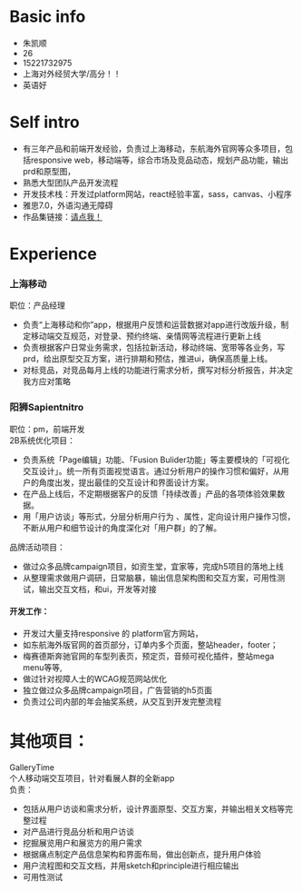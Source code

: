 
# Basic info
- 朱凯顺
- 26
- 15221732975
- 上海对外经贸大学/高分！！
- 英语好

# Self intro
- 有三年产品和前端开发经验，负责过上海移动，东航海外官网等众多项目，包括responsive web，移动端等，综合市场及竞品动态，规划产品功能，输出prd和原型图，
- 熟悉大型团队产品开发流程
- 开发技术栈：开发过platform网站，react经验丰富，sass，canvas、小程序
- 雅思7.0，外语沟通无障碍
- 作品集链接：[请点我！](https://www.kdocs.cn/l/snDbIEw4m?f=101)


# Experience
### 上海移动
职位：产品经理
- 负责“上海移动和你”app，根据用户反馈和运营数据对app进行改版升级，制定移动端交互规范，对登录、预约终端、亲情网等流程进行更新上线
- 负责根据客户日常业务需求，包括拉新活动，移动终端、宽带等各业务，写prd，给出原型交互方案，进行排期和预估，推进ui，确保高质量上线。
- 对标竞品，对竞品每月上线的功能进行需求分析，撰写对标分析报告，并决定我方应对策略

### 阳狮Sapientnitro  
职位：pm，前端开发  
2B系统优化项目： 
- 负责系统「Page编辑」功能、「Fusion Bulider功能」等主要模块的「可视化交互设计」。统一所有页面视觉语言。通过分析用户的操作习惯和偏好，从用户的角度出发，提出最佳的交互设计和界面设计方案。 
- 在产品上线后，不定期根据客户的反馈「持续改善」产品的各项体验效果数据。 
- 用「用户访谈」等形式，分层分析用户行为 、属性，定向设计用户操作习惯，不断从用户和细节设计的角度深化对「用户群」的了解。

品牌活动项目： 
- 做过众多品牌campaign项目，如资生堂，宜家等，完成h5项目的落地上线 
- 从整理需求做用户调研，日常脑暴，输出信息架构图和交互方案，可用性测试，输出交互文档，和ui，开发等对接 

#### 开发工作：  
- 开发过大量支持responsive 的 platform官方网站， 
- 如东航海外版官网的首页部分，订单内多个页面，整站header，footer； 
- 梅赛德斯奔驰官网的车型列表页，预定页，音频可视化插件，整站mega menu等等, 
- 做过针对视障人士的WCAG规范网站优化
- 独立做过众多品牌campaign项目，广告营销的h5页面
- 负责过公司内部的年会抽奖系统，从交互到开发完整流程


# 其他项目： 
GalleryTime  
个人移动端交互项目，针对看展人群的全新app  
负责：
- 包括从用户访谈和需求分析，设计界面原型、交互方案，并输出相关文档等完整过程
- 对产品进行竞品分析和用户访谈
- 挖掘展览用户和展览方的用户需求
- 根据痛点制定产品信息架构和界面布局，做出创新点，提升用户体验
- 用户流程图和交互文档，并用sketch和principle进行相应输出
- 可用性测试
